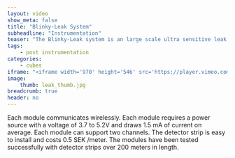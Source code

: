 ```yaml
---
layout: video
show_meta: false
title: "Blinky-Leak System"
subheadline: "Instrumentation"
teaser: "The Blinky-Leak system is an large scale ultra sensitive leak detector designed for remote locations."
tags:
    - post instrumentation
categories:
    - cubes
iframe: "<iframe width='970' height='546' src='https://player.vimeo.com/video/906812424?dnt=1' frameborder='0' allowfullscreen></iframe>"
image:
    thumb: leak_thumb.jpg
breadcrumb: true
header: no
---
```

<!--more-->

 Each module communicates wirelessly. Each module requires a power source with a voltage of 3.7 to 5.2V and draws 1.5 mA of current on average. Each module can support two channels. The detector strip is easy to install and costs 0.5 SEK /meter. The modules have been tested successfully with detector strips over 200 meters in length.